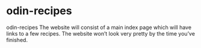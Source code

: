 # odin-recipes

odin-recipes
The website will consist of a main index page which will have links to a few recipes. The website won’t look very pretty by the time you’ve finished.
